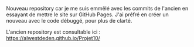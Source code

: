 Nouveau repository car je me suis emmêlé avec les commits de l'ancien en essayant de mettre le site sur GitHub Pages. J'ai préfré en créer un nouveau avec le code débuggé, pour plus de clarté.

L'ancien repository est consultable ici :
https://alwestdeden.github.io/Projet10/